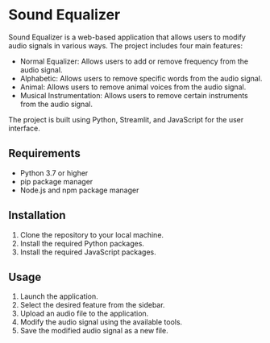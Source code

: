 # Sound Equalizer

Sound Equalizer is a web-based application that allows users to modify audio signals in various ways. The project includes four main features:

- Normal Equalizer: Allows users to add or remove frequency from the audio signal.
- Alphabetic: Allows users to remove specific words from the audio signal.
- Animal: Allows users to remove animal voices from the audio signal.
- Musical Instrumentation: Allows users to remove certain instruments from the audio signal.

The project is built using Python, Streamlit, and JavaScript for the user interface.

## Requirements

- Python 3.7 or higher
- pip package manager
- Node.js and npm package manager

## Installation

1. Clone the repository to your local machine.
2. Install the required Python packages.
3. Install the required JavaScript packages.

## Usage

1. Launch the application.
2. Select the desired feature from the sidebar.
3. Upload an audio file to the application.
4. Modify the audio signal using the available tools.
5. Save the modified audio signal as a new file.
